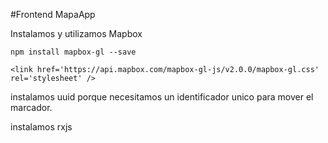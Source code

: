 #Frontend MapaApp


Instalamos y utilizamos Mapbox

```
npm install mapbox-gl --save

<link href='https://api.mapbox.com/mapbox-gl-js/v2.0.0/mapbox-gl.css' rel='stylesheet' />

```

instalamos uuid porque necesitamos un identificador unico para mover el marcador.

instalamos rxjs